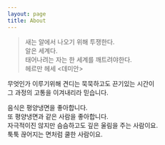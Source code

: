 ```yaml
---
layout: page
title: About
---
```



> 새는 알에서 나오기 위해 투쟁한다.  
> 알은 세계다.  
> 태어나려는 자는 한 세계를 깨트려야한다.  
>   헤르만 헤세 <데미안>


무엇인가 이루기위해 견디는 묵묵하고도 끈기있는 시간이     
그 과정의 고통을 이겨내리라 믿습니다.


음식은 평양냉면을 좋아합니다.  
또 평양냉면과 같은 사람을 좋아합니다.  
자극적이진 않지만 슴슴하고도 깊은 울림을 주는 사람이요.  
툭툭 끊어지는 면처럼 쿨한 사람이요.  

